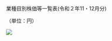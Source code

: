 業種目別株価等一覧表(令和２年11・12月分)

（単位：円）

![](https://www.nta.go.jp/tmp/52d130e9-f402-40d2-bd83-98090526ddc3/images/de28918df8ceb66485db6d47d151e603adf67b8923f87e24eadf2845cbc7ee41.jpg)